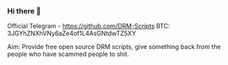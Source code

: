 ### Hi there 👋

Official Telegram - https://github.com/DRM-Scripts
BTC: 3JGYhZNXhVNy6aZe4of1L4AsGNtdwTZ5XY

Aim: Provide free open source DRM scripts, give something back from the people who have scammed people to shit.
